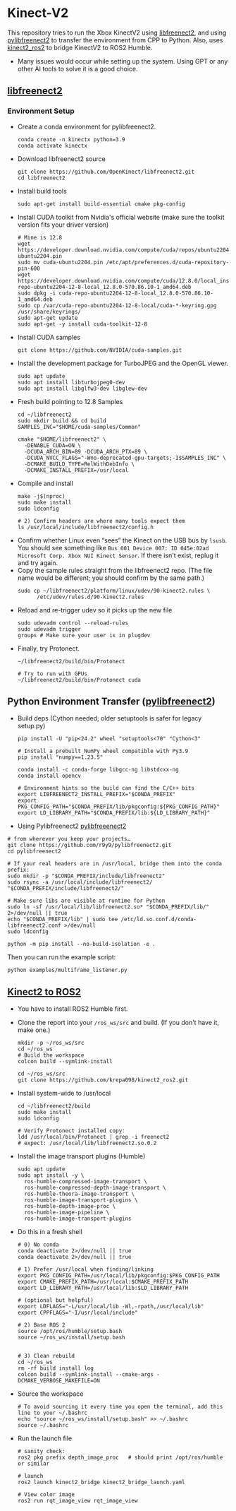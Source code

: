 # Kinect-V2
This repository tries to run the Xbox KinectV2 using [libfreenect2](https://github.com/OpenKinect/libfreenect2), and using [pylibfreenect2](https://github.com/r9y9/pylibfreenect2) to transfer the environment from CPP to Python. Also, uses [kinect2_ros2](https://github.com/krepa098/kinect2_ros2) to bridge KinectV2 to ROS2 Humble.

* Many issues would occur while setting up the system. Using GPT or any other AI tools to solve it is a good choice.

## [libfreenect2](https://github.com/OpenKinect/libfreenect2)
### Environment Setup
* Create a conda environment for pylibfreenect2.
  ```
  conda create -n kinectx python=3.9
  conda activate kinectx
  ```
* Download libfreenect2 source
  ```
  git clone https://github.com/OpenKinect/libfreenect2.git
  cd libfreenect2
  ```
* Install build tools
  ```
  sudo apt-get install build-essential cmake pkg-config
  ```
* Install CUDA toolkit from Nvidia's official website (make sure the toolkit version fits your driver version)
  ```
  # Mine is 12.8
  wget https://developer.download.nvidia.com/compute/cuda/repos/ubuntu2204/x86_64/cuda-ubuntu2204.pin
  sudo mv cuda-ubuntu2204.pin /etc/apt/preferences.d/cuda-repository-pin-600
  wget https://developer.download.nvidia.com/compute/cuda/12.8.0/local_installers/cuda-repo-ubuntu2204-12-8-local_12.8.0-570.86.10-1_amd64.deb
  sudo dpkg -i cuda-repo-ubuntu2204-12-8-local_12.8.0-570.86.10-1_amd64.deb
  sudo cp /var/cuda-repo-ubuntu2204-12-8-local/cuda-*-keyring.gpg /usr/share/keyrings/
  sudo apt-get update
  sudo apt-get -y install cuda-toolkit-12-8
  ```
* Install CUDA samples
  ```
  git clone https://github.com/NVIDIA/cuda-samples.git
  ```
* Install the development package for TurboJPEG and the OpenGL viewer.
  ```
  sudo apt update
  sudo apt install libturbojpeg0-dev
  sudo apt install libglfw3-dev libglew-dev
  ```
* Fresh build pointing to 12.8 Samples
  ```
  cd ~/libfreenect2
  sudo mkdir build && cd build
  SAMPLES_INC="$HOME/cuda-samples/Common"
  
  cmake "$HOME/libfreenect2" \
    -DENABLE_CUDA=ON \
    -DCUDA_ARCH_BIN=89 -DCUDA_ARCH_PTX=89 \
    -DCUDA_NVCC_FLAGS="-Wno-deprecated-gpu-targets;-I$SAMPLES_INC" \
    -DCMAKE_BUILD_TYPE=RelWithDebInfo \
    -DCMAKE_INSTALL_PREFIX=/usr/local
  ```
* Compile and install
  ```
  make -j$(nproc)
  sudo make install
  sudo ldconfig

  # 2) Confirm headers are where many tools expect them
  ls /usr/local/include/libfreenect2/config.h
  ```
* Confirm whether Linux even “sees” the Kinect on the USB bus by `lsusb`. You should see something like `Bus 001 Device 007: ID 045e:02ad Microsoft Corp. Xbox NUI Kinect Sensor`. If there isn't exist, replug it and try again.
* Copy the sample rules straight from the libfreenect2 repo. (The file name would be different; you should confirm by the same path.)
  ```
  sudo cp ~/libfreenect2/platform/linux/udev/90-kinect2.rules \
        /etc/udev/rules.d/90-kinect2.rules
  ```
* Reload and re-trigger udev so it picks up the new file
  ```
  sudo udevadm control --reload-rules
  sudo udevadm trigger
  groups # Make sure your user is in plugdev
  ```
* Finally, try Protonect.
  ```
  ~/libfreenect2/build/bin/Protonect

  # Try to run with GPUs
  ~/libfreenect2/build/bin/Protonect cuda
  ```

## Python Environment Transfer ([pylibfreenect2](https://github.com/r9y9/pylibfreenect2))
* Build deps (Cython needed; older setuptools is safer for legacy setup.py)
  ```
  pip install -U "pip<24.2" wheel "setuptools<70" "Cython<3"

  # Install a prebuilt NumPy wheel compatible with Py3.9
  pip install "numpy==1.23.5"

  conda install -c conda-forge libgcc-ng libstdcxx-ng
  conda install opencv
  
  # Environment hints so the build can find the C/C++ bits
  export LIBFREENECT2_INSTALL_PREFIX="$CONDA_PREFIX"
  export PKG_CONFIG_PATH="$CONDA_PREFIX/lib/pkgconfig:${PKG_CONFIG_PATH}"
  export LD_LIBRARY_PATH="$CONDA_PREFIX/lib:${LD_LIBRARY_PATH}"
  ```
* Using Pylibfreenect2 [pylibfreeenect2](https://github.com/r9y9/pylibfreenect2 )
```
# from wherever you keep your projects…
git clone https://github.com/r9y9/pylibfreenect2.git
cd pylibfreenect2

# If your real headers are in /usr/local, bridge them into the conda prefix:
sudo mkdir -p "$CONDA_PREFIX/include/libfreenect2"
sudo rsync -a /usr/local/include/libfreenect2/ "$CONDA_PREFIX/include/libfreenect2/"

# Make sure libs are visible at runtime for Python
sudo ln -sf /usr/local/lib/libfreenect2.so* "$CONDA_PREFIX/lib/" 2>/dev/null || true
echo "$CONDA_PREFIX/lib" | sudo tee /etc/ld.so.conf.d/conda-libfreenect2.conf >/dev/null
sudo ldconfig

python -m pip install --no-build-isolation -e .
```
Then you can run the example script:
```
python examples/multiframe_listener.py
```

## [Kinect2 to ROS2](https://github.com/krepa098/kinect2_ros2)
* You have to install ROS2 Humble first.
* Clone the report into your `/ros_ws/src` and build. (If you don't have it, make one.)
  ```
  mkdir -p ~/ros_ws/src
  cd ~/ros_ws
  # Build the workspace
  colcon build --symlink-install

  cd ~/ros_ws/src
  git clone https://github.com/krepa098/kinect2_ros2.git
  ```
* Install system-wide to /usr/local
  ```
  cd ~/libfreenect2/build
  sudo make install
  sudo ldconfig

  # Verify Protonect installed copy:
  ldd /usr/local/bin/Protonect | grep -i freenect2
  # expect: /usr/local/lib/libfreenect2.so.0.2
  ```
* Install the image transport plugins (Humble)
  ```
  sudo apt update
  sudo apt install -y \
    ros-humble-compressed-image-transport \
    ros-humble-compressed-depth-image-transport \
    ros-humble-theora-image-transport \
    ros-humble-image-transport-plugins \
    ros-humble-depth-image-proc \
    ros-humble-image-pipeline \
    ros-humble-image-transport-plugins
  ```
* Do this in a fresh shell
  ```
  # 0) No conda
  conda deactivate 2>/dev/null || true
  conda deactivate 2>/dev/null || true
  
  # 1) Prefer /usr/local when finding/linking
  export PKG_CONFIG_PATH=/usr/local/lib/pkgconfig:$PKG_CONFIG_PATH
  export CMAKE_PREFIX_PATH=/usr/local:$CMAKE_PREFIX_PATH
  export LD_LIBRARY_PATH=/usr/local/lib:$LD_LIBRARY_PATH
  
  # (optional but helpful)
  export LDFLAGS="-L/usr/local/lib -Wl,-rpath,/usr/local/lib"
  export CPPFLAGS="-I/usr/local/include"
  
  # 2) Base ROS 2
  source /opt/ros/humble/setup.bash
  source ~/ros_ws/install/setup.bash

  
  # 3) Clean rebuild
  cd ~/ros_ws
  rm -rf build install log
  colcon build --symlink-install --cmake-args -DCMAKE_VERBOSE_MAKEFILE=ON
  ```
  
* Source the workspace
  ```
  # To avoid sourcing it every time you open the terminal, add this line to your ~/.bashrc
  echo "source ~/ros_ws/install/setup.bash" >> ~/.bashrc
  source ~/.bashrc
  ```
* Run the launch file
  ```
  # sanity check:
  ros2 pkg prefix depth_image_proc   # should print /opt/ros/humble or similar

  # launch
  ros2 launch kinect2_bridge kinect2_bridge_launch.yaml

  # View color image
  ros2 run rqt_image_view rqt_image_view
  ```

